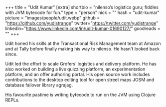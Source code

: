 +++
title = "Udit Kumar"
[extra]
shortbio = "nilenso’s logistics guru; fiddles with JVM bytecode for fun."
type = "person"
nick = ""
hash = "udit-kumar"
picture = "images/people/udit.webp"
github = "https://github.com/yudistrange"
twitter="https://twitter.com/yudistrange"
linkedin="https://www.linkedin.com/in/udit-kumar-01690127/"
goodreads = ""
+++

<p class="text-black text-base leading-normal  md:text-xl lg:text-xl md:leading-snug font-light pb-4 md:pb-7">
    Udit honed his skills at the Transactional Risk Management team at Amazon and at Tally before finally making his way to nilenso. He hasn't looked back since.
</p>
<p class="text-black text-base leading-normal  md:text-xl lg:text-xl md:leading-snug font-light pb-4 md:pb-7">
    Udit led the effort to scale Grofers’ logistics and delivery platform. He has also worked on building a live quizzing platform, an experimentation platform, and an offer authoring portal. His open source work includes contributions to the desktop editing tool for open street maps JOSM and database failover library agrajag.
</p>
<p class="text-black text-base leading-normal  md:text-xl lg:text-xl md:leading-snug font-light pb-4 md:pb-7">
    His favourite pastime is writing bytecode to run on the JVM using Clojure REPLs.
</p>


